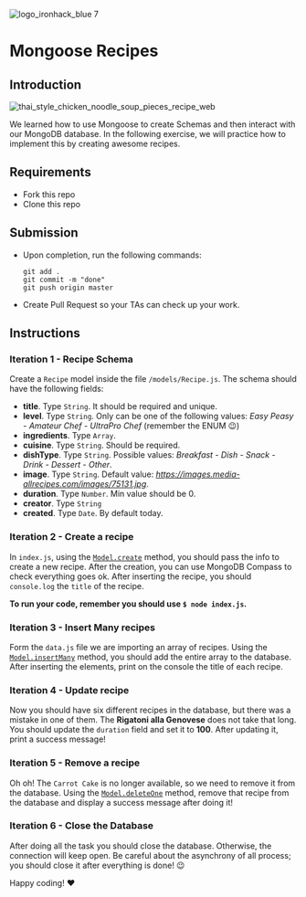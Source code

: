 ![logo_ironhack_blue 7](https://user-images.githubusercontent.com/23629340/40541063-a07a0a8a-601a-11e8-91b5-2f13e4e6b441.png)

# Mongoose Recipes

## Introduction

![thai_style_chicken_noodle_soup_pieces_recipe_web](https://user-images.githubusercontent.com/23629340/38369283-ac1bda62-38e7-11e8-9c9b-d9df623f1bc3.jpg)

We learned how to use Mongoose to create Schemas and then interact with our MongoDB database. In the following exercise, we will practice how to implement this by creating awesome recipes.

## Requirements

- Fork this repo
- Clone this repo

## Submission

- Upon completion, run the following commands:

  ```
  git add .
  git commit -m "done"
  git push origin master
  ```

- Create Pull Request so your TAs can check up your work.


## Instructions

### Iteration 1 - Recipe Schema

Create a `Recipe` model inside the file `/models/Recipe.js`. The schema should have the following fields:

- **title**. Type `String`. It should be required and unique.
- **level**. Type `String`. Only can be one of the following values: *Easy Peasy* - *Amateur Chef* - *UltraPro Chef* (remember the ENUM :wink:)
- **ingredients**. Type `Array`.
- **cuisine**. Type `String`. Should be required.
- **dishType**. Type `String`. Possible values: *Breakfast* - *Dish* - *Snack* - *Drink* - *Dessert* - *Other*.
- **image**. Type `String`. Default value: *https://images.media-allrecipes.com/images/75131.jpg*.
- **duration**. Type `Number`. Min value should be 0.
- **creator**. Type `String`
- **created**. Type `Date`. By default today.

### Iteration 2 - Create a recipe

In `index.js`, using the [`Model.create`](https://mongoosejs.com/docs/api.html#model_Model.create) method, you should pass the info to create a new recipe. After the creation, you can use MongoDB Compass to check everything goes ok. After inserting the recipe, you should `console.log` the `title` of the recipe.


**To run your code, remember you should use `$ node index.js`.**

### Iteration 3 - Insert Many recipes

Form the `data.js` file we are importing an array of recipes. Using the [`Model.insertMany`](https://mongoosejs.com/docs/api.html#model_Model.insertMany) method, you should add the entire array to the database. After inserting the elements, print on the console the title of each recipe.

### Iteration 4 - Update recipe

Now you should have six different recipes in the database, but there was a mistake in one of them. The **Rigatoni alla Genovese** does not take that long. You should update the `duration` field and set it to **100**. After updating it, print a success message!

### Iteration 5 - Remove a recipe

Oh oh! The `Carrot Cake` is no longer available, so we need to remove it from the database. Using the [`Model.deleteOne`](https://mongoosejs.com/docs/api.html#model_Model.deleteOne) method, remove that recipe from the database and display a success message after doing it!

### Iteration 6 - Close the Database

After doing all the task you should close the database. Otherwise, the connection will keep open. Be careful about the asynchrony of all process; you should close it after everything is done! :wink:


Happy coding! :heart:
